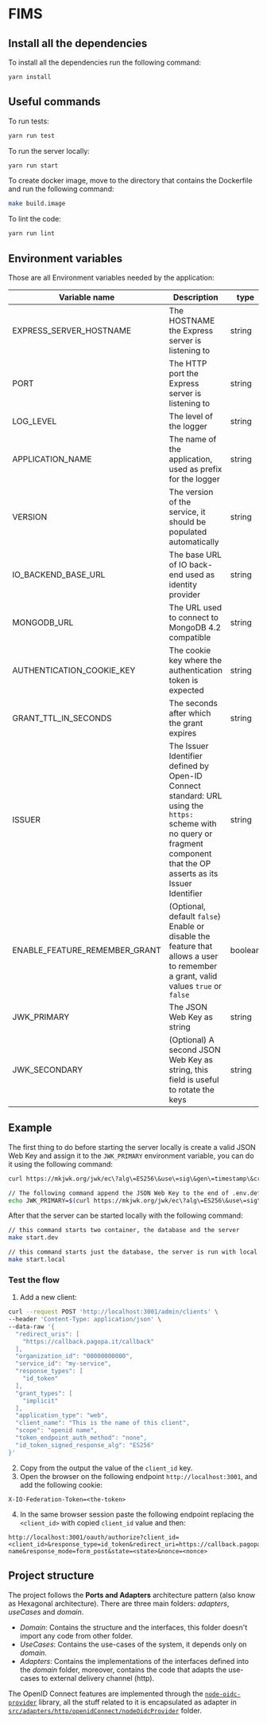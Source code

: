 # FIMS

## Install all the dependencies

To install all the dependencies run the following command:

``` sh
yarn install
```

## Useful commands

To run tests:

``` sh
yarn run test
```

To run the server locally:

``` sh
yarn run start
```

To create docker image, move to the directory that contains the Dockerfile and run the following command:

``` sh
make build.image
```

To lint the code:

``` sh
yarn run lint
```

## Environment variables

Those are all Environment variables needed by the application:

| Variable name                 | Description                                                                                                                                                               | type    |
|-------------------------------|---------------------------------------------------------------------------------------------------------------------------------------------------------------------------|---------|
| EXPRESS_SERVER_HOSTNAME               | The HOSTNAME the Express server is listening to                                                                                                                           | string  |
| PORT                          | The HTTP port the Express server is listening to                                                                                                                          | string  |
| LOG_LEVEL                     | The level of the logger                                                                                                                                                   | string  |
| APPLICATION_NAME              | The name of the application, used as prefix for the logger                                                                                                                | string  |
| VERSION                       | The version of the service, it should be populated automatically                                                                                                          | string  |
| IO_BACKEND_BASE_URL           | The base URL of IO back-end used as identity provider                                                                                                                     | string  |
| MONGODB_URL                   | The URL used to connect to MongoDB 4.2 compatible                                                                                                                         | string  |
| AUTHENTICATION_COOKIE_KEY     | The cookie key where the authentication token is expected                                                                                                                 | string  |
| GRANT_TTL_IN_SECONDS          | The seconds after which the grant expires                                                                                                                                 | string  |
| ISSUER                        | The Issuer Identifier defined by Open-ID Connect standard: URL using the `https:` scheme with no query or fragment component that the OP asserts as its Issuer Identifier | string  |
| ENABLE_FEATURE_REMEMBER_GRANT | (Optional, default `false`) Enable or disable the feature that allows a user to remember a grant, valid values `true` or `false`                                          | boolean |
| JWK_PRIMARY                   | The JSON Web Key as string                                                                                                                                                | string  |
| JWK_SECONDARY                 | (Optional) A second JSON Web Key as string, this field is useful to rotate the keys                                                                                       | string  |

## Example

The first thing to do before starting the server locally is create a valid JSON Web Key and assign it to the `JWK_PRIMARY` environment variable, you can do it using the following command:

``` sh
curl https://mkjwk.org/jwk/ec\?alg\=ES256\&use\=sig\&gen\=timestamp\&crv\=P-256 | jq -c '.jwk'

// The following command append the JSON Web Key to the end of .env.default file
echo JWK_PRIMARY=$(curl https://mkjwk.org/jwk/ec\?alg\=ES256\&use\=sig\&gen\=timestamp\&crv\=P-256 | jq -c '.jwk') >> .env.default
```

After that the server can be started locally with the following command:

``` sh
// this command starts two container, the database and the server
make start.dev

// this command starts just the database, the server is run with local node
make start.local
```
### Test the flow

1. Add a new client:

``` sh
curl --request POST 'http://localhost:3001/admin/clients' \
--header 'Content-Type: application/json' \
--data-raw '{
  "redirect_uris": [
    "https://callback.pagopa.it/callback"
  ],
  "organization_id": "00000000000",
  "service_id": "my-service",
  "response_types": [
    "id_token"
  ],
  "grant_types": [
    "implicit"
  ],
  "application_type": "web",
  "client_name": "This is the name of this client",
  "scope": "openid name",
  "token_endpoint_auth_method": "none",
  "id_token_signed_response_alg": "ES256"
}'
```

2. Copy from the output the value of the `client_id` key.
3. Open the browser on the following endpoint `http://localhost:3001`, and add the following cookie:

```
X-IO-Federation-Token=<the-token>
```

4. In the same browser session paste the following endpoint replacing the `<client_id>` with copied `client_id` value and then:

```
http://localhost:3001/oauth/authorize?client_id=<client_id>&response_type=id_token&redirect_uri=https://callback.pagopa.it/callback&scope=openid name&response_mode=form_post&state=<state>&nonce=<nonce>
```

## Project structure

The project follows the **Ports and Adapters** architecture pattern (also know as Hexagonal architecture). There are three main folders: *adapters*, *useCases* and *domain*.

* *Domain*: Contains the structure and the interfaces, this folder doesn't import any code from other folder.
* *UseCases*: Contains the use-cases of the system, it depends only on *domain*.
* *Adapters*: Contains the implementations of the interfaces defined into the *domain* folder, moreover, contains the code that adapts the use-cases to external delivery channel (http).

The OpenID Connect features are implemented through the [`node-oidc-provider`](https://github.com/panva/node-oidc-provider/tree/main) library, all the stuff related to it is encapsulated as adapter in [`src/adapters/http/openidConnect/nodeOidcProvider`](https://github.com/pagopa/io-openid-provider/tree/main/src/adapters/http/openidConnect/nodeOidcProvider) folder.
